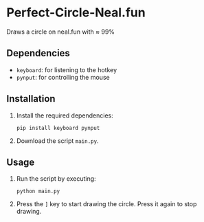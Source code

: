 # Perfect-Circle-Neal.fun
Draws a circle on neal.fun with ≈ 99%

## Dependencies
- `keyboard`: for listening to the hotkey
- `pynput`: for controlling the mouse

## Installation
1. Install the required dependencies:
    ```
    pip install keyboard pynput
    ```
2. Download the script `main.py`.

## Usage
1. Run the script by executing:
    ```
    python main.py
    ```
2. Press the `]` key to start drawing the circle. Press it again to stop drawing.
